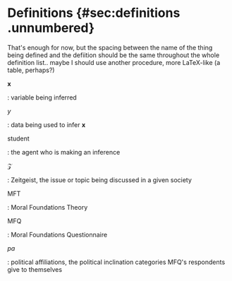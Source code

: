 
# Definitions {#sec:definitions .unnumbered}

That's enough for now, but the spacing between the name of the thing being defined and the defiition should be the same throughout the whole definition list.. maybe I should use another procedure, more LaTeX-like (a table, perhaps?)

$\mathbf{x}$

: variable being inferred

$y$

: data being used to infer $\mathbf{x}$

student

: the agent who is making an inference

$\mathcal{Z}$

: Zeitgeist, the issue or topic being discussed in a given society

MFT

: Moral Foundations Theory

MFQ

: Moral Foundations Questionnaire

_pa_

: political affiliations, the political inclination categories MFQ's respondents give to themselves
